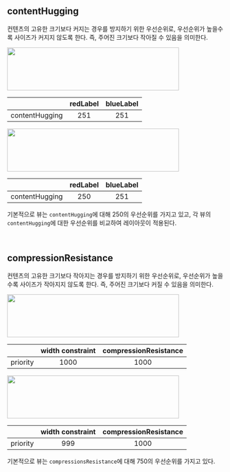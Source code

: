 ## contentHugging

컨텐츠의 고유한 크기보다 커지는 경우를 방지하기 위한 우선순위로, 우선순위가 높을수록 사이즈가 커지지 않도록 한다. 즉, 주어진 크기보다 작아질 수 있음을 의미한다.

<img src="https://user-images.githubusercontent.com/61190690/167232165-6a4fe9bf-fb7a-4478-935f-78978a78d2d5.png" width="400" height="100">

|  | redLabel | blueLabel |
| --- | :---: | :---: |
| contentHugging | 251 | 251 |

<img src="https://user-images.githubusercontent.com/61190690/167232166-9fe58f3d-08ba-4b42-b930-4e4021d1a4eb.png" width="400" height="100">

|  | redLabel | blueLabel |
| --- | :---: | :---: |
| contentHugging | 250 | 251 |

기본적으로 뷰는 `contentHugging`에 대해 250의 우선순위를 가지고 있고, 각 뷰의 `contentHugging`에 대한 우선순위를 비교하여 레이아웃이 적용된다.

&nbsp;
## compressionResistance

컨텐츠의 고유한 크기보다 작아지는 경우를 방지하기 위한 우선순위로, 우선순위가 높을수록 사이즈가 작아지지 않도록 한다. 즉, 주어진 크기보다 커질 수 있음을 의미한다.

<img src="https://user-images.githubusercontent.com/61190690/167232167-4b25c288-8594-495c-9c22-b42aa7cbe2b4.png" width="400" height="100">

|  | width constraint | compressionResistance |
| --- | :---: | :---: |
| priority | 1000 | 1000 |

<img src="https://user-images.githubusercontent.com/61190690/167232168-f395c062-011c-481d-a149-ace3856c9bed.png" width="400" height="100">

|  | width constraint | compressionResistance |
| --- | :---: | :---: |
| priority | 999 | 1000 |

기본적으로 뷰는 `compressionsResistance`에 대해 750의 우선순위를 가지고 있다.
